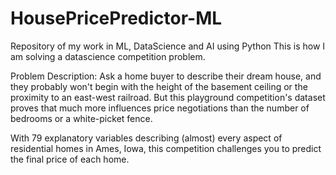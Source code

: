 # HousePricePredictor-ML
Repository of my work in ML, DataScience and AI using Python
This is how I am solving a datascience competition problem.

Problem Description:
Ask a home buyer to describe their dream house, and they probably won't begin with the height of the basement ceiling or the proximity
to an east-west railroad. 
But this playground competition's dataset proves that much more influences price negotiations than the number of bedrooms or a 
white-picket fence.

With 79 explanatory variables describing (almost) every aspect of residential homes in Ames, Iowa, 
this competition challenges you to predict the final price of each home.
